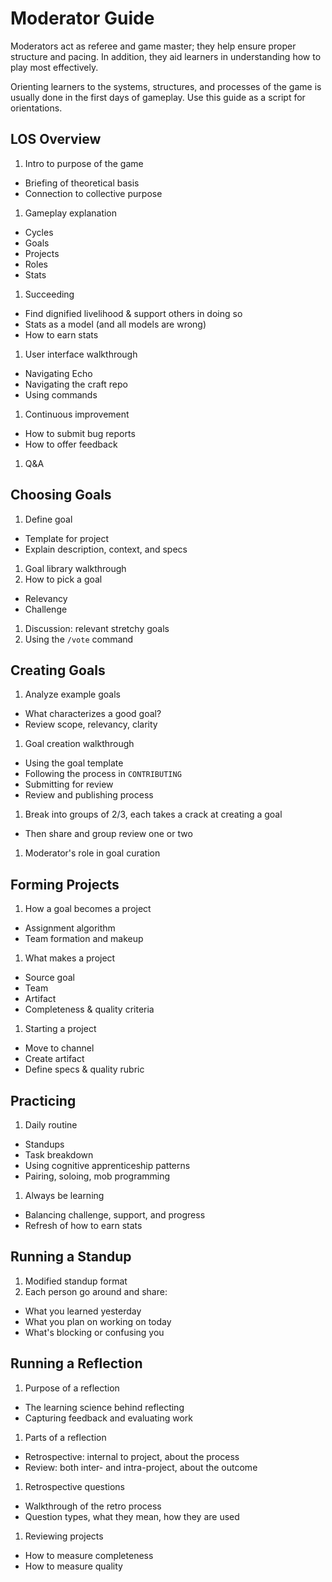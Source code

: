 # Moderator Guide

Moderators act as referee and game master; they help ensure proper structure and pacing. In addition, they aid learners in understanding how to play most effectively.

Orienting learners to the systems, structures, and processes of the game is usually done in the first days of gameplay. Use this guide as a script for orientations.

## LOS Overview

1. Intro to purpose of the game
  - Briefing of theoretical basis
  - Connection to collective purpose
1. Gameplay explanation
  - Cycles
  - Goals
  - Projects
  - Roles
  - Stats
1. Succeeding
  - Find dignified livelihood & support others in doing so
  - Stats as a model (and all models are wrong)
  - How to earn stats
1. User interface walkthrough
  - Navigating Echo
  - Navigating the craft repo
  - Using commands
1. Continuous improvement
  - How to submit bug reports
  - How to offer feedback
1. Q&A

## Choosing Goals

1. Define goal
  - Template for project
  - Explain description, context, and specs
1. Goal library walkthrough
1. How to pick a goal
  - Relevancy
  - Challenge
1. Discussion: relevant stretchy goals
1. Using the `/vote` command

## Creating Goals

1. Analyze example goals
  - What characterizes a good goal?
  - Review scope, relevancy, clarity
1. Goal creation walkthrough
  - Using the goal template
  - Following the process in `CONTRIBUTING`
  - Submitting for review
  - Review and publishing process
1. Break into groups of 2/3, each takes a crack at creating a goal
  - Then share and group review one or two
1. Moderator's role in goal curation

## Forming Projects

1. How a goal becomes a project
  - Assignment algorithm
  - Team formation and makeup
1. What makes a project
  - Source goal
  - Team
  - Artifact
  - Completeness & quality criteria
1. Starting a project
  - Move to channel
  - Create artifact
  - Define specs & quality rubric

## Practicing

1. Daily routine
  - Standups
  - Task breakdown
  - Using cognitive apprenticeship patterns
  - Pairing, soloing, mob programming
1. Always be learning
  - Balancing challenge, support, and progress
  - Refresh of how to earn stats

## Running a Standup

1. Modified standup format
1. Each person go around and share:
  - What you learned yesterday
  - What you plan on working on today
  - What's blocking or confusing you

## Running a Reflection

1. Purpose of a reflection
  - The learning science behind reflecting
  - Capturing feedback and evaluating work
1. Parts of a reflection
  - Retrospective: internal to project, about the process
  - Review: both inter- and intra-project, about the outcome
1. Retrospective questions
  - Walkthrough of the retro process
  - Question types, what they mean, how they are used
1. Reviewing projects
  - How to measure completeness
  - How to measure quality
